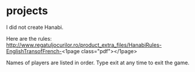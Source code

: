 # projects

I did not create Hanabi. 

Here are the rules:
http://www.regatuljocurilor.ro/product_extra_files/HanabiRules-EnglishTransofFrench-<1page class="pdf"></1page>

Names of players are listed in order.
Type exit at any time to exit the game.